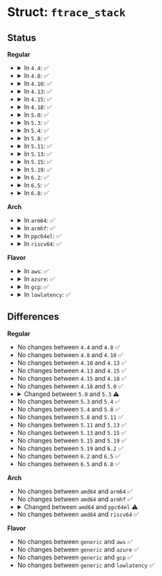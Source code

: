 # Struct: <code>ftrace_stack</code>

## Status
<b>Regular</b>
<ul>
<li>
<details>
<summary>In <code>4.4</code>: ✅</summary>

```c
struct ftrace_stack {
    long unsigned int calls[512];
};
```
</details>
</li>
<li>
<details>
<summary>In <code>4.8</code>: ✅</summary>

```c
struct ftrace_stack {
    long unsigned int calls[512];
};
```
</details>
</li>
<li>
<details>
<summary>In <code>4.10</code>: ✅</summary>

```c
struct ftrace_stack {
    long unsigned int calls[512];
};
```
</details>
</li>
<li>
<details>
<summary>In <code>4.13</code>: ✅</summary>

```c
struct ftrace_stack {
    long unsigned int calls[512];
};
```
</details>
</li>
<li>
<details>
<summary>In <code>4.15</code>: ✅</summary>

```c
struct ftrace_stack {
    long unsigned int calls[512];
};
```
</details>
</li>
<li>
<details>
<summary>In <code>4.18</code>: ✅</summary>

```c
struct ftrace_stack {
    long unsigned int calls[512];
};
```
</details>
</li>
<li>
<details>
<summary>In <code>5.0</code>: ✅</summary>

```c
struct ftrace_stack {
    long unsigned int calls[512];
};
```
</details>
</li>
<li>
<details>
<summary>In <code>5.3</code>: ✅</summary>

```c
struct ftrace_stack {
    long unsigned int calls[1024];
};
```
</details>
</li>
<li>
<details>
<summary>In <code>5.4</code>: ✅</summary>

```c
struct ftrace_stack {
    long unsigned int calls[1024];
};
```
</details>
</li>
<li>
<details>
<summary>In <code>5.8</code>: ✅</summary>

```c
struct ftrace_stack {
    long unsigned int calls[1024];
};
```
</details>
</li>
<li>
<details>
<summary>In <code>5.11</code>: ✅</summary>

```c
struct ftrace_stack {
    long unsigned int calls[1024];
};
```
</details>
</li>
<li>
<details>
<summary>In <code>5.13</code>: ✅</summary>

```c
struct ftrace_stack {
    long unsigned int calls[1024];
};
```
</details>
</li>
<li>
<details>
<summary>In <code>5.15</code>: ✅</summary>

```c
struct ftrace_stack {
    long unsigned int calls[1024];
};
```
</details>
</li>
<li>
<details>
<summary>In <code>5.19</code>: ✅</summary>

```c
struct ftrace_stack {
    long unsigned int calls[1024];
};
```
</details>
</li>
<li>
<details>
<summary>In <code>6.2</code>: ✅</summary>

```c
struct ftrace_stack {
    long unsigned int calls[1024];
};
```
</details>
</li>
<li>
<details>
<summary>In <code>6.5</code>: ✅</summary>

```c
struct ftrace_stack {
    long unsigned int calls[1024];
};
```
</details>
</li>
<li>
<details>
<summary>In <code>6.8</code>: ✅</summary>

```c
struct ftrace_stack {
    long unsigned int calls[1024];
};
```
</details>
</li>
</ul>
<b>Arch</b>
<ul>
<li>
<details>
<summary>In <code>arm64</code>: ✅</summary>

```c
struct ftrace_stack {
    long unsigned int calls[1024];
};
```
</details>
</li>
<li>
<details>
<summary>In <code>armhf</code>: ✅</summary>

```c
struct ftrace_stack {
    long unsigned int calls[1024];
};
```
</details>
</li>
<li>
<details>
<summary>In <code>ppc64el</code>: ✅</summary>

```c
struct ftrace_stack {
    long unsigned int calls[16384];
};
```
</details>
</li>
<li>
<details>
<summary>In <code>riscv64</code>: ✅</summary>

```c
struct ftrace_stack {
    long unsigned int calls[1024];
};
```
</details>
</li>
</ul>
<b>Flavor</b>
<ul>
<li>
<details>
<summary>In <code>aws</code>: ✅</summary>

```c
struct ftrace_stack {
    long unsigned int calls[1024];
};
```
</details>
</li>
<li>
<details>
<summary>In <code>azure</code>: ✅</summary>

```c
struct ftrace_stack {
    long unsigned int calls[1024];
};
```
</details>
</li>
<li>
<details>
<summary>In <code>gcp</code>: ✅</summary>

```c
struct ftrace_stack {
    long unsigned int calls[1024];
};
```
</details>
</li>
<li>
<details>
<summary>In <code>lowlatency</code>: ✅</summary>

```c
struct ftrace_stack {
    long unsigned int calls[1024];
};
```
</details>
</li>
</ul>

## Differences
<b>Regular</b>
<ul>
<li>
No changes between <code>4.4</code> and <code>4.8</code> ✅
</li>
<li>
No changes between <code>4.8</code> and <code>4.10</code> ✅
</li>
<li>
No changes between <code>4.10</code> and <code>4.13</code> ✅
</li>
<li>
No changes between <code>4.13</code> and <code>4.15</code> ✅
</li>
<li>
No changes between <code>4.15</code> and <code>4.18</code> ✅
</li>
<li>
No changes between <code>4.18</code> and <code>5.0</code> ✅
</li>
<li>
<details>
<summary>Changed between <code>5.0</code> and <code>5.3</code> ⚠️</summary>
<ul>
<li>
<b>Field type changed. </b>
<code>long unsigned int calls[512]</code> ➡️ <code>long unsigned int calls[1024]</code>
</li>
</ul>
</details>
</li>
<li>
No changes between <code>5.3</code> and <code>5.4</code> ✅
</li>
<li>
No changes between <code>5.4</code> and <code>5.8</code> ✅
</li>
<li>
No changes between <code>5.8</code> and <code>5.11</code> ✅
</li>
<li>
No changes between <code>5.11</code> and <code>5.13</code> ✅
</li>
<li>
No changes between <code>5.13</code> and <code>5.15</code> ✅
</li>
<li>
No changes between <code>5.15</code> and <code>5.19</code> ✅
</li>
<li>
No changes between <code>5.19</code> and <code>6.2</code> ✅
</li>
<li>
No changes between <code>6.2</code> and <code>6.5</code> ✅
</li>
<li>
No changes between <code>6.5</code> and <code>6.8</code> ✅
</li>
</ul>
<b>Arch</b>
<ul>
<li>
No changes between <code>amd64</code> and <code>arm64</code> ✅
</li>
<li>
No changes between <code>amd64</code> and <code>armhf</code> ✅
</li>
<li>
<details>
<summary>Changed between <code>amd64</code> and <code>ppc64el</code> ⚠️</summary>
<ul>
<li>
<b>Field type changed. </b>
<code>long unsigned int calls[1024]</code> ➡️ <code>long unsigned int calls[16384]</code>
</li>
</ul>
</details>
</li>
<li>
No changes between <code>amd64</code> and <code>riscv64</code> ✅
</li>
</ul>
<b>Flavor</b>
<ul>
<li>
No changes between <code>generic</code> and <code>aws</code> ✅
</li>
<li>
No changes between <code>generic</code> and <code>azure</code> ✅
</li>
<li>
No changes between <code>generic</code> and <code>gcp</code> ✅
</li>
<li>
No changes between <code>generic</code> and <code>lowlatency</code> ✅
</li>
</ul>
